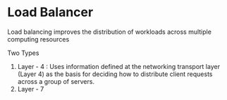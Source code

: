 # Load Balancer

Load balancing improves the distribution of workloads across multiple computing resources

Two Types

1. Layer - 4 : Uses information defined at the networking transport layer (Layer 4) as the basis for deciding how to distribute client requests across a group of servers.
2. Layer - 7
